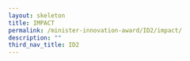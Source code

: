 ```yaml
---
layout: skeleton
title: IMPACT​
permalink: /minister-innovation-award/ID2/impact/
description: ""
third_nav_title: ID2
---
```

